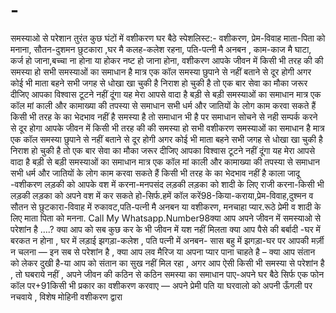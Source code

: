 # -
समस्याओ से परेशान तुरंत कुछ घंटों में वशीकरण घर बैठे स्पेशलिस्ट:- वशीकरण, प्रेम-विवाह माता-पिता को मनाना, सौतन-दुशमन छुटकारा ,घर मै कलह-कलेश रहना, पति-पत्नी मै अनबन , काम-काज मै घाटा, कर्ज हो जाना,बच्चा ना होना या होकर नष्ट हो जाना होना, वशीकरण आपके जीवन में किसी भी तरह की की समस्या हो सभी समस्याओं का समाधान है मात्र एक कॉल समस्या छुपाने से नहीं बताने से दूर होगी अगर कोई भी माता बहने सभी जगह से धोखा खा चुकी है निराश हो चुकी है तो एक बार सेवा का मौका जरूर दीजिए आपका विश्वास टूटने नहीं दूंगा यह मेरा आपसे वादा है बड़ी से बड़ी समस्याओं का समाधान मात्र एक कॉल मां काली और कामाख्या की तपस्या से समाधान सभी धर्म और जातियों के लोग काम करवा सकते हैं किसी भी तरह के का भेदभाव नहीं है समस्या है तो समाधान भी है पर समाधान सोचने से नही सम्पर्क करने से दूर होगा आपके जीवन में किसी भी तरह की की समस्या हो सभी वशीकरण समस्याओं का समाधान है मात्र एक कॉल समस्या छुपाने से नहीं बताने से दूर होगी अगर कोई भी माता बहने सभी जगह से धोखा खा चुकी है निराश हो चुकी है तो एक बार सेवा का मौका जरूर दीजिए आपका विश्वास टूटने नहीं दूंगा यह मेरा आपसे वादा है बड़ी से बड़ी समस्याओं का समाधान मात्र एक कॉल मां काली और कामाख्या की तपस्या से समाधान सभी धर्म और जातियों के लोग काम करवा सकते हैं किसी भी तरह के का भेदभाव नहीं है काला जादू -वशीकरण लड़की को आपके वश में करना-मनपसंद लड़की लड़का को शादी के लिए राजी करना-किसी भी लड़की लड़का को अपने वश में कर सकते हो-सिर्फ.हमें कॉल करें98-किया-कराया,प्रेम-विवाह,दुश्मन व सौतन से छुटकारा-विवाह में रुकावट,पति-पत्नी मै अनबन या वशीकरण, मनचाहा प्यार.रूठे प्रेमी व शादी के लिए माता पिता को मनना. Call My Whatsapp.Number98क्या आप अपने जीवन में समस्याओ से परेशांन है ….? क्या आप को सब कुछ कर के भी जीवन में यश नहीं मिलता क्या आप पैसे की बर्बादी -घर में बरकत न होना , घर में लड़ाई झगड़ा-कलेश , पति पत्नी में अनबन- सास बहु में झगड़ा-घर पर आपकी मर्ज़ी न चलना — इन सब से परेशांन है , क्या आप लव मैरिज या अपना प्यार पाना चाहते है – क्या आप संतान को लेकर दुखी है-या आप को संतान का सुख नहीं मिल रहा , अगर आप ऐसी किसी भी समस्या से परेशांन है , तो घबराये नहीं , अपने जीवन की कठिन से कठिन समस्या का समाधान पाए-अपने घर बैठे सिर्फ एक फोन कॉल पर+91किसी भी प्रकार का वशीकरण करवाए — अपने प्रेमी पति या घरवालो को अपनी ऊँगली पर नचवाये , विशेष मोहिनी वशीकरण द्वारा

